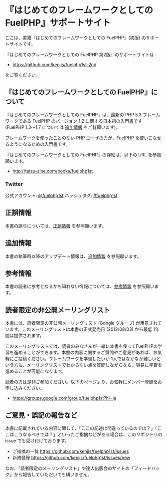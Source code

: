 # 『はじめてのフレームワークとしての FuelPHP』サポートサイト

ここは、書籍『はじめてのフレームワークとしての FuelPHP』(初版) のサポートサイトです。

『はじめてのフレームワークとしての FuelPHP 第2版』のサポートサイトは

* https://github.com/kenjis/fuelphp1st-2nd

をご覧ください。

## 『はじめてのフレームワークとしての FuelPHP』について

『はじめてのフレームワークとしての FuelPHP』は、最新の PHP 5.3 フレームワークである FuelPHP のバージョン 1.2 に関する日本初の入門書です (FuelPHP 1.3～1.7 については [追加情報](https://github.com/kenjis/fuelphp1st/blob/master/UPDATE.md) をご覧願います)。

フレームワークを使ったことのない PHP ユーザの方が、FuelPHP を使いこなせるようになるための入門書です。

『はじめてのフレームワークとしての FuelPHP』の詳細は、以下の URL を参照願います。

* http://tatsu-zine.com/books/fuelphp1st

### Twitter

公式アカウント: [@fuelphp1st](https://twitter.com/fuelphp1st)
ハッシュタグ: [#fuelphp1st](http://twitter.com/search?q=%23fuelphp1st)

## 正誤情報

本書の誤りについては、[正誤情報](https://github.com/kenjis/fuelphp1st/blob/master/ERRATA.md) を参照願います。

## 追加情報

本書の執筆時以降のアップデート情報は、[追加情報](https://github.com/kenjis/fuelphp1st/blob/master/UPDATE.md) を参照願います。

## 参考情報

本書の読者に参考となるかも知れない情報については、[参考情報](https://github.com/kenjis/fuelphp1st/blob/master/FYI.md) を参照願います。

## 読者限定の非公開メーリングリスト

本書には、読者限定の非公開メーリングリスト (Google グループ) が用意されています。このメーリングリストは本書の正式発売日 (2012/08/03) から最低 1年間は提供されます。

このメーリングリストでは、読者のみなさんが一緒に本書を使ってFuelPHPの学習を進めることができます。本書の内容に関するご質問やご意見があれば、お気軽にご投稿ください。フレームワークを学習したいが 1人ではなかなか難しいという方も、メーリングリストでわからない点を質問しながらなら、容易に学習を進めることが可能になります。

読者の方は是非ご参加ください。以下のページより、お気軽にメンバー登録をお申し込みください。

 * https://groups.google.com/group/fuelphp1st?hl=ja

## ご意見・誤記の報告など

本書に記載されている内容に関して、「ここの記述は間違っているのでは？」「ここはこうなるべきでは？」といったご指摘などがある場合は、このリポジトリの issue でも受け付けております。

 * ご指摘の一覧 https://github.com/kenjis/fuelphp1st/issues
 * 新規登録 https://github.com/kenjis/fuelphp1st/issues/new

なお、「読者限定のメーリングリスト」や達人出版会のサイトの「フィードバック」から報告していただいても構いません。

